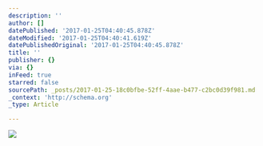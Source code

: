 ```yaml
---
description: ''
author: []
datePublished: '2017-01-25T04:40:45.878Z'
dateModified: '2017-01-25T04:40:41.619Z'
datePublishedOriginal: '2017-01-25T04:40:45.878Z'
title: ''
publisher: {}
via: {}
inFeed: true
starred: false
sourcePath: _posts/2017-01-25-18c0bfbe-52ff-4aae-b477-c2bc0d39f981.md
_context: 'http://schema.org'
_type: Article

---
```

![](https://the-grid-user-content.s3-us-west-2.amazonaws.com/ba1e3429-a022-4359-adda-3c284d4ae53a.jpg)